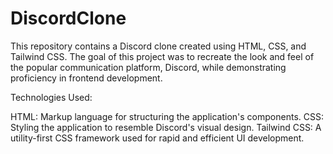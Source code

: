 # DiscordClone
This repository contains a Discord clone created using HTML, CSS, and Tailwind CSS. The goal of this project was to recreate the look and feel of the popular communication platform, Discord, while demonstrating proficiency in frontend development.

Technologies Used:

HTML: Markup language for structuring the application's components.
CSS: Styling the application to resemble Discord's visual design.
Tailwind CSS: A utility-first CSS framework used for rapid and efficient UI development.
